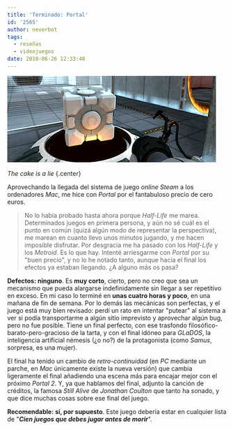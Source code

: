 ```yaml
---
title: 'Terminado: Portal'
id: '2565'
author: neverbot
tags:
  - reseñas
  - videojuegos
date: 2010-06-26 12:33:48
---
```


![Captura de pantalla 2010-06-26 a las 12.29.02.png](./terminado-portal/Captura-de-pantalla-2010-06-26-a-las-12.29.02.png)  

_The cake is a lie_ {.center}

Aprovechando la llegada del sistema de juego _online_ _Steam_ a los ordenadores _Mac_, me hice con _Portal_ por el fantabuloso precio de cero euros.

> No lo había probado hasta ahora porque _Half-Life_ me marea. Determinados juegos en primera persona, y aún no sé cuál es el punto en común (quizá algún modo de representar la perspectiva), me marean en cuanto llevo unos minutos jugando, y me hacen imposible disfrutar. Por desgracia me ha pasado con los _Half-Life_ y los _Metroid_. Es lo que hay. Intenté arriesgarme con _Portal_ por su "buen precio", y no lo he notado tanto, aunque hacia el final los efectos ya estaban llegando. ¿A alguno más os pasa?

**Defectos: ninguno**. Es **muy corto**, cierto, pero no creo que sea un mecanismo que pueda alargarse indefinidamente sin llegar a ser repetitivo en exceso. En mi caso lo terminé en **unas cuatro horas y poco**, en una mañana de fin de semana. Por lo demás las mecánicas son perfectas, y el juego está muy bien revisado: perdí un rato en intentar "putear" al sistema a ver si podía transportarme a algún sitio imprevisto y aprovechar algún bug, pero no fue posible. Tiene un final perfecto, con ese trasfondo filosófico-barato-pero-gracioso de la tarta, y con el final idóneo para _GLaDOS_, la inteligencia artificial némesis (¿o no?) de la protagonista (como _Samus_, sorpresa, es una mujer).

El final ha tenido un cambio de _retro-continuidad_ (en _PC_ mediante un parche, en _Mac_ únicamente existe la nueva versión) que cambia ligeramente el final añadiendo una escena más para encajar mejor con el próximo _Portal 2_. Y, ya que hablamos del final, adjunto la canción de créditos, la famosa _Still Alive_ de _Jonathan Coulton_ que tanto ha sonado, y que dice muchas cosas sobre ese final del juego.

**Recomendable: sí, por supuesto**. Este juego debería estar en cualquier lista de "**_Cien juegos que debes jugar antes de morir_**".